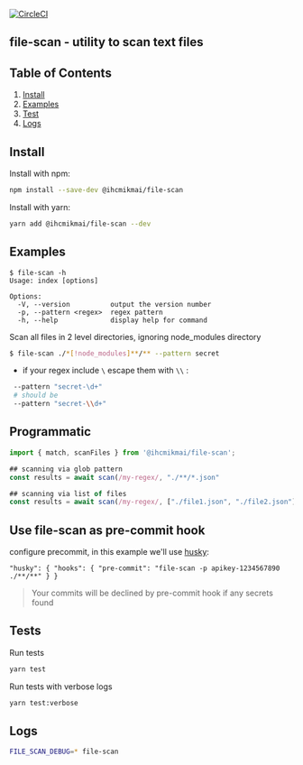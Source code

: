 [![CircleCI](https://circleci.com/gh/Pavel-Durov/file-scan/tree/develop.svg?style=svg)](https://circleci.com/gh/Pavel-Durov/file-scan/tree/develop)

## file-scan - utility to scan text files

## Table of Contents

1. [Install](#install)
2. [Examples](#examples)
3. [Test](#tests)
4. [Logs](#logs)

## Install

Install with npm:

```bash
npm install --save-dev @ihcmikmai/file-scan
```

Install with yarn:

```bash
yarn add @ihcmikmai/file-scan --dev
```

## Examples

```
$ file-scan -h
Usage: index [options]

Options:
  -V, --version          output the version number
  -p, --pattern <regex>  regex pattern
  -h, --help             display help for command

```
Scan all files in 2 level directories, ignoring node_modules directory
```bash
$ file-scan ./*[!node_modules]**/** --pattern secret
```

+ if your regex include `\` escape them with `\\` : 
```bash
 --pattern "secret-\d+"
 # should be
 --pattern "secret-\\d+"
```

## Programmatic
```javascript
import { match, scanFiles } from '@ihcmikmai/file-scan';

## scanning via glob pattern
const results = await scan(/my-regex/, "./**/*.json"

## scanning via list of files
const results = await scan(/my-regex/, ["./file1.json", "./file2.json"])
```

## Use file-scan as pre-commit hook
configure precommit, in this example we'll use [husky](https://github.com/typicode/husky):

``
  "husky": {
    "hooks": {
      "pre-commit": "file-scan -p apikey-1234567890 ./**/**"
    }
  }
``
> Your commits will be declined by pre-commit hook if any secrets found

## Tests

Run tests
```bash
yarn test
```

Run tests with verbose logs
```bash
yarn test:verbose
```

## Logs

```bash
FILE_SCAN_DEBUG=* file-scan
```
